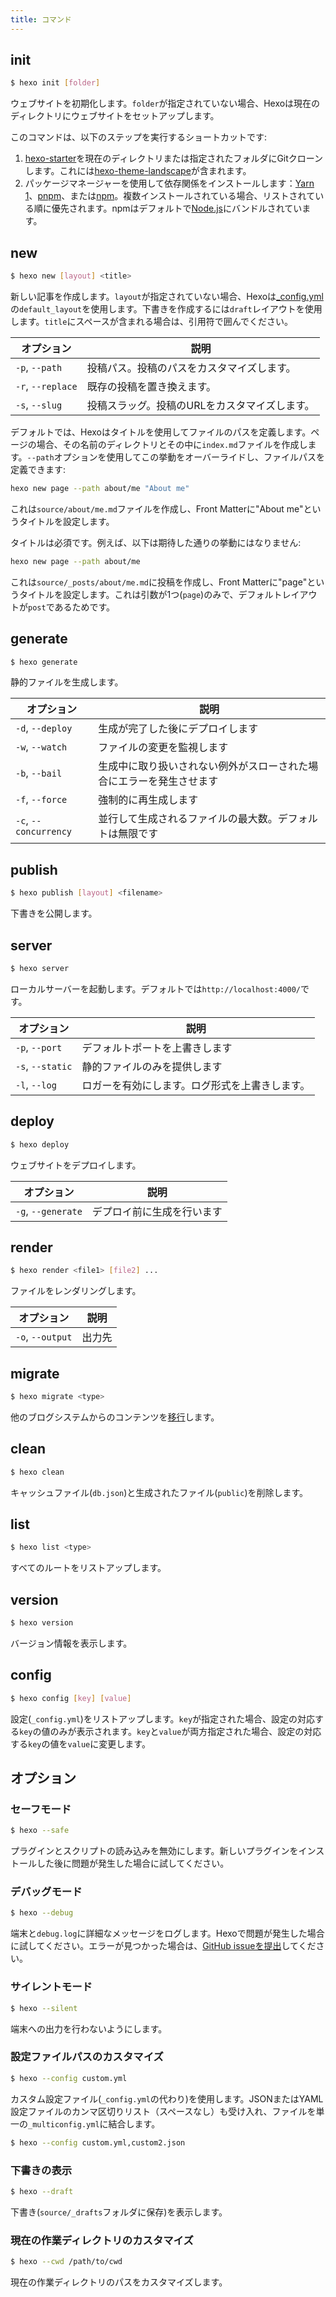 ```yaml
---
title: コマンド
---
```


## init

``` bash
$ hexo init [folder]
```

ウェブサイトを初期化します。`folder`が指定されていない場合、Hexoは現在のディレクトリにウェブサイトをセットアップします。

このコマンドは、以下のステップを実行するショートカットです:

1. [hexo-starter](https://github.com/hexojs/hexo-starter)を現在のディレクトリまたは指定されたフォルダにGitクローンします。これには[hexo-theme-landscape](https://github.com/hexojs/hexo-theme-landscape)が含まれます。
2. パッケージマネージャーを使用して依存関係をインストールします：[Yarn 1](https://classic.yarnpkg.com/lang/en/)、[pnpm](https://pnpm.io)、または[npm](https://docs.npmjs.com/cli/install)。複数インストールされている場合、リストされている順に優先されます。npmはデフォルトで[Node.js](./#Node-jsのインストール)にバンドルされています。

## new

``` bash
$ hexo new [layout] <title>
```

新しい記事を作成します。`layout`が指定されていない場合、Hexoは[_config.yml](configuration.html)の`default_layout`を使用します。下書きを作成するには`draft`レイアウトを使用します。`title`にスペースが含まれる場合は、引用符で囲んでください。

オプション | 説明
--- | ---
`-p`, `--path` | 投稿パス。投稿のパスをカスタマイズします。
`-r`, `--replace` | 既存の投稿を置き換えます。
`-s`, `--slug` | 投稿スラッグ。投稿のURLをカスタマイズします。

デフォルトでは、Hexoはタイトルを使用してファイルのパスを定義します。ページの場合、その名前のディレクトリとその中に`index.md`ファイルを作成します。`--path`オプションを使用してこの挙動をオーバーライドし、ファイルパスを定義できます:

```bash
hexo new page --path about/me "About me"
```

これは`source/about/me.md`ファイルを作成し、Front Matterに"About me"というタイトルを設定します。

タイトルは必須です。例えば、以下は期待した通りの挙動にはなりません:

```bash
hexo new page --path about/me
```

これは`source/_posts/about/me.md`に投稿を作成し、Front Matterに"page"というタイトルを設定します。これは引数が1つ(`page`)のみで、デフォルトレイアウトが`post`であるためです。

## generate

``` bash
$ hexo generate
```

静的ファイルを生成します。

オプション | 説明
--- | ---
`-d`, `--deploy` | 生成が完了した後にデプロイします
`-w`, `--watch` | ファイルの変更を監視します
`-b`, `--bail` | 生成中に取り扱いされない例外がスローされた場合にエラーを発生させます
`-f`, `--force` | 強制的に再生成します
`-c`, `--concurrency` | 並行して生成されるファイルの最大数。デフォルトは無限です

## publish

``` bash
$ hexo publish [layout] <filename>
```

下書きを公開します。

## server

``` bash
$ hexo server
```

ローカルサーバーを起動します。デフォルトでは`http://localhost:4000/`です。

オプション | 説明
--- | ---
`-p`, `--port` | デフォルトポートを上書きします
`-s`, `--static` | 静的ファイルのみを提供します
`-l`, `--log` | ロガーを有効にします。ログ形式を上書きします。

## deploy

``` bash
$ hexo deploy
```

ウェブサイトをデプロイします。

オプション | 説明
--- | ---
`-g`, `--generate` | デプロイ前に生成を行います

## render

``` bash
$ hexo render <file1> [file2] ...
```

ファイルをレンダリングします。

オプション | 説明
--- | ---
`-o`, `--output` | 出力先

## migrate

``` bash
$ hexo migrate <type>
```

他のブログシステムからのコンテンツを[移行](migration.html)します。

## clean

``` bash
$ hexo clean
```

キャッシュファイル(`db.json`)と生成されたファイル(`public`)を削除します。

## list

``` bash
$ hexo list <type>
```

すべてのルートをリストアップします。

## version

``` bash
$ hexo version
```

バージョン情報を表示します。

## config

```bash
$ hexo config [key] [value]
```

設定(`_config.yml`)をリストアップします。`key`が指定された場合、設定の対応する`key`の値のみが表示されます。`key`と`value`が両方指定された場合、設定の対応する`key`の値を`value`に変更します。

## オプション

### セーフモード

``` bash
$ hexo --safe
```

プラグインとスクリプトの読み込みを無効にします。新しいプラグインをインストールした後に問題が発生した場合に試してください。

### デバッグモード

``` bash
$ hexo --debug
```

端末と`debug.log`に詳細なメッセージをログします。Hexoで問題が発生した場合に試してください。エラーが見つかった場合は、[GitHub issueを提出](https://github.com/hexojs/hexo/issues/new?assignees=&labels=&projects=&template=bug_report.yml)してください。

### サイレントモード

``` bash
$ hexo --silent
```

端末への出力を行わないようにします。

### 設定ファイルパスのカスタマイズ

``` bash
$ hexo --config custom.yml
```

カスタム設定ファイル(`_config.yml`の代わり)を使用します。JSONまたはYAML設定ファイルのカンマ区切りリスト（スペースなし）も受け入れ、ファイルを単一の`_multiconfig.yml`に結合します。

``` bash
$ hexo --config custom.yml,custom2.json
```

### 下書きの表示

``` bash
$ hexo --draft
```

下書き(`source/_drafts`フォルダに保存)を表示します。

### 現在の作業ディレクトリのカスタマイズ

``` bash
$ hexo --cwd /path/to/cwd
```

現在の作業ディレクトリのパスをカスタマイズします。
